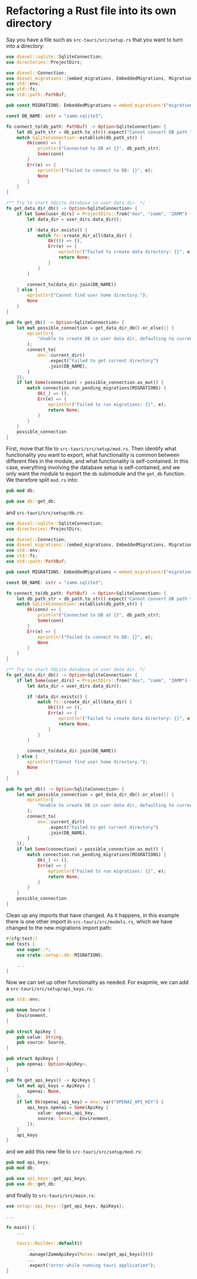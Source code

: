 # Refactoring a Rust file into its own directory

Say you have a file such as `src-tauri/src/setup.rs` that you want to turn into a directory:

```rust
use diesel::sqlite::SqliteConnection;
use directories::ProjectDirs;

use diesel::Connection;
use diesel_migrations::{embed_migrations, EmbeddedMigrations, MigrationHarness};
use std::env;
use std::fs;
use std::path::PathBuf;

pub const MIGRATIONS: EmbeddedMigrations = embed_migrations!("migrations");

const DB_NAME: &str = "zamm.sqlite3";

fn connect_to(db_path: PathBuf) -> Option<SqliteConnection> {
    let db_path_str = db_path.to_str().expect("Cannot convert DB path to str");
    match SqliteConnection::establish(db_path_str) {
        Ok(conn) => {
            println!("Connected to DB at {}", db_path_str);
            Some(conn)
        }
        Err(e) => {
            eprintln!("Failed to connect to DB: {}", e);
            None
        }
    }
}

/** Try to start SQLite database in user data dir. */
fn get_data_dir_db() -> Option<SqliteConnection> {
    if let Some(user_dirs) = ProjectDirs::from("dev", "zamm", "ZAMM") {
        let data_dir = user_dirs.data_dir();

        if !data_dir.exists() {
            match fs::create_dir_all(data_dir) {
                Ok(()) => (),
                Err(e) => {
                    eprintln!("Failed to create data directory: {}", e);
                    return None;
                }
            }
        }

        connect_to(data_dir.join(DB_NAME))
    } else {
        eprintln!("Cannot find user home directory.");
        None
    }
}

pub fn get_db() -> Option<SqliteConnection> {
    let mut possible_connection = get_data_dir_db().or_else(|| {
        eprintln!(
            "Unable to create DB in user data dir, defaulting to current dir instead."
        );
        connect_to(
            env::current_dir()
                .expect("Failed to get current directory")
                .join(DB_NAME),
        )
    });
    if let Some(connection) = possible_connection.as_mut() {
        match connection.run_pending_migrations(MIGRATIONS) {
            Ok(_) => (),
            Err(e) => {
                eprintln!("Failed to run migrations: {}", e);
                return None;
            }
        }
    }
    possible_connection
}

```

First, move that file to `src-tauri/src/setup/mod.rs`. Then identify what functionality you want to export, what functionality is common between different files in the module, and what functionality is self-contained. In this case, everything involving the database setup is self-contained, and we only want the module to export the `db` submodule and the `get_db` function. We therefore split `mod.rs` into:

```rust
pub mod db;

pub use db::get_db;
```

and `src-tauri/src/setup/db.rs`:

```rust
use diesel::sqlite::SqliteConnection;
use directories::ProjectDirs;

use diesel::Connection;
use diesel_migrations::{embed_migrations, EmbeddedMigrations, MigrationHarness};
use std::env;
use std::fs;
use std::path::PathBuf;

pub const MIGRATIONS: EmbeddedMigrations = embed_migrations!("migrations");

const DB_NAME: &str = "zamm.sqlite3";

fn connect_to(db_path: PathBuf) -> Option<SqliteConnection> {
    let db_path_str = db_path.to_str().expect("Cannot convert DB path to str");
    match SqliteConnection::establish(db_path_str) {
        Ok(conn) => {
            println!("Connected to DB at {}", db_path_str);
            Some(conn)
        }
        Err(e) => {
            eprintln!("Failed to connect to DB: {}", e);
            None
        }
    }
}

/** Try to start SQLite database in user data dir. */
fn get_data_dir_db() -> Option<SqliteConnection> {
    if let Some(user_dirs) = ProjectDirs::from("dev", "zamm", "ZAMM") {
        let data_dir = user_dirs.data_dir();

        if !data_dir.exists() {
            match fs::create_dir_all(data_dir) {
                Ok(()) => (),
                Err(e) => {
                    eprintln!("Failed to create data directory: {}", e);
                    return None;
                }
            }
        }

        connect_to(data_dir.join(DB_NAME))
    } else {
        eprintln!("Cannot find user home directory.");
        None
    }
}

pub fn get_db() -> Option<SqliteConnection> {
    let mut possible_connection = get_data_dir_db().or_else(|| {
        eprintln!(
            "Unable to create DB in user data dir, defaulting to current dir instead."
        );
        connect_to(
            env::current_dir()
                .expect("Failed to get current directory")
                .join(DB_NAME),
        )
    });
    if let Some(connection) = possible_connection.as_mut() {
        match connection.run_pending_migrations(MIGRATIONS) {
            Ok(_) => (),
            Err(e) => {
                eprintln!("Failed to run migrations: {}", e);
                return None;
            }
        }
    }
    possible_connection
}
```

Clean up any imports that have changed. As it happens, in this example there is one other import in `src-tauri/src/models.rs`, which we have changed to the new migrations import path:

```rust
#[cfg(test)]
mod tests {
    use super::*;
    use crate::setup::db::MIGRATIONS;

    ...
}
```

Now we can set up other functionality as needed. For exapmle, we can add a `src-tauri/src/setup/api_keys.rs`:

```rust
use std::env;

pub enum Source {
    Environment,
}

pub struct ApiKey {
    pub value: String,
    pub source: Source,
}

pub struct ApiKeys {
    pub openai: Option<ApiKey>,
}

pub fn get_api_keys() -> ApiKeys {
    let mut api_keys = ApiKeys {
        openai: None,
    };
    if let Ok(openai_api_key) = env::var("OPENAI_API_KEY") {
        api_keys.openai = Some(ApiKey {
            value: openai_api_key,
            source: Source::Environment,
        });
    }
    api_keys
}

```

and we add this new file to `src-tauri/src/setup/mod.rs`:

```rust
pub mod api_keys;
pub mod db;

pub use api_keys::get_api_keys;
pub use db::get_db;

```

and finally to `src-tauri/src/main.rs`:

```rust
use setup::api_keys::{get_api_keys, ApiKeys};

...

fn main() {
    ...

    tauri::Builder::default()
        ...
        .manage(ZammApiKeys(Mutex::new(get_api_keys())))
        ...
        .expect("error while running tauri application");
}
```
